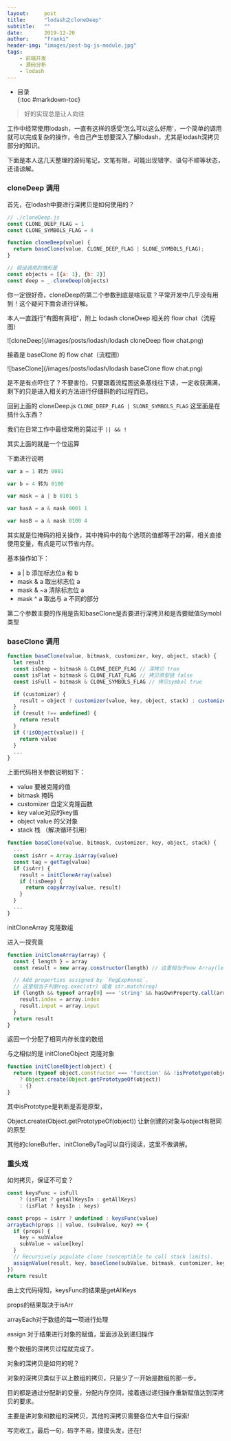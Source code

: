 ```yaml
---
layout:     post
title:      "lodash之cloneDeep"
subtitle:   ""
date:       2019-12-20
author:     "franki"
header-img: "images/post-bg-js-module.jpg"
tags:
    - 前端开发
    - 源码分析
    - lodash
---
```


* 目录  
{:toc #markdown-toc}

> 好的实现总是让人向往

工作中经常使用lodash，一直有这样的感受‘怎么可以这么好用’，一个简单的调用就可以完成复杂的操作，令自己产生想要深入了解lodash，尤其是lodash深拷贝部分的知识。

下面是本人这几天整理的源码笔记，文笔有限，可能出现错字、语句不顺等状态，还请谅解。

### cloneDeep 调用

首先，在lodash中要进行深拷贝是如何使用的？

```js
// ./cloneDeep.js
const CLONE_DEEP_FLAG = 1
const CLONE_SYMBOLS_FLAG = 4

function cloneDeep(value) {
  return baseClone(value, CLONE_DEEP_FLAG | SLONE_SYMBOLS_FLAG);
}

// 假设调用的情形是
const objects = [{a: 1}, {b: 2}]
const deep = _.cloneDeep(objects)
```

你一定很好奇，cloneDeep的第二个参数到底是啥玩意？平常开发中几乎没有用到！这个疑问下面会进行详解。

本人一直践行"有图有真相"，附上 lodash cloneDeep 相关的 flow chat（流程图）

![cloneDeep](/images/posts/lodash/lodash cloneDeep flow chat.png)

接着是 baseClone 的 flow chat（流程图）

![baseClone](/images/posts/lodash/lodash baseClone flow chat.png)

是不是有点吓住了？不要害怕，只要跟着流程图这条基线往下读，一定收获满满，剩下的只是进入相关的方法进行仔细斟酌的过程而已。

回到上面的 cloneDeep.js `CLONE_DEEP_FLAG | SLONE_SYMBOLS_FLAG` 这里面是在搞什么东西？

我们在日常工作中最经常用的莫过于 `|| && !`

其实上面的就是一个位运算

下面进行说明

```js
var a = 1 转为 0001

var b = 4 转为 0100

var mask = a | b 0101 5

var hasA = a & mask 0001 1

var hasB = a & mask 0100 4
```

其实就是位掩码的相关操作，其中掩码中的每个选项的值都等于2的幂，相关直接使用变量，有点是可以节省内存。

基本操作如下：

* a \| b 添加标志位a 和 b
* mask & a 取出标志位 a
* mask & ~a 清除标志位 a
* mask ^ a 取出与 a 不同的部分

第二个参数主要的作用是告知baseClone是否要进行深拷贝和是否要赋值Symobl类型

### baseClone 调用

```js
function baseClone(value, bitmask, customizer, key, object, stack) {
  let result
  const isDeep = bitmask & CLONE_DEEP_FLAG // 深拷贝 true
  const isFlat = bitmask & CLONE_FLAT_FLAG // 拷贝原型链 false
  const isFull = bitmask & CLONE_SYMBOLS_FLAG // 拷贝symbol true

  if (customizer) {
    result = object ? customizer(value, key, object, stack) : customizer(value)
  }
  if (result !== undefined) {
    return result
  }
  if (!isObject(value)) {
    return value
  }
  ...
}
```

上面代码相关参数说明如下：

* value 要被克隆的值
* bitmask 掩码
* customizer 自定义克隆函数
* key value对应的key值
* object value 的父对象
* stack 栈 （解决循环引用）

```js
function baseClone(value, bitmask, customizer, key, object, stack) {
  ...
  const isArr = Array.isArray(value)
  const tag = getTag(value)
  if (isArr) {
    result = initCloneArray(value)
    if (!isDeep) {
      return copyArray(value, result)
    }
  }
  ...
}
```

initCloneArray 克隆数组

进入一探究竟

```js
function initCloneArray(array) {
  const { length } = array
  const result = new array.constructor(length) // 这里相当于new Array(length) 不知道为何要用constructor

  // Add properties assigned by `RegExp#exec`.
  // 这里相当于判断reg.exec(str) 或者 str.match(reg)
  if (length && typeof array[0] === 'string' && hasOwnProperty.call(array, 'index')) {
    result.index = array.index
    result.input = array.input
  }
  return result
}
```

返回一个分配了相同内存长度的数组

与之相似的是 initCloneObject 克隆对象

```js
function initCloneObject(object) {
  return (typeof object.constructor === 'function' && !isPrototype(object))
    ? Object.create(Object.getPrototypeOf(object))
    : {}
}

```

其中isPrototype是判断是否是原型，

Object.create(Object.getPrototypeOf(object)) 让新创建的对象与object有相同的原型

其他的cloneBuffer、initCloneByTag可以自行阅读，这里不做讲解。

### 重头戏

如何拷贝，保证不可变？

```js
const keysFunc = isFull
    ? (isFlat ? getAllKeysIn : getAllKeys)
    : (isFlat ? keysIn : keys)

const props = isArr ? undefined : keysFunc(value)
arrayEach(props || value, (subValue, key) => {
  if (props) {
    key = subValue
    subValue = value[key]
  }
  // Recursively populate clone (susceptible to call stack limits).
  assignValue(result, key, baseClone(subValue, bitmask, customizer, key, value, stack))
})
return result
```

由上文代码得知，keysFunc的结果是getAllKeys

props的结果取决于isArr

arrayEach对于数组的每一项进行处理

assign 对于结果进行对象的赋值，里面涉及到递归操作

整个数组的深拷贝过程就完成了。

对象的深拷贝是如何的呢？

对象的深拷贝类似于以上数组的拷贝，只是少了一开始是数组的那一步。

目的都是通过分配新的变量，分配内存空间，接着通过递归操作重新赋值达到深拷贝的要求。

主要是讲对象和数组的深拷贝，其他的深拷贝需要各位大牛自行探索!

写完收工，最后一句，码字不易，摸摸头发，还在!
